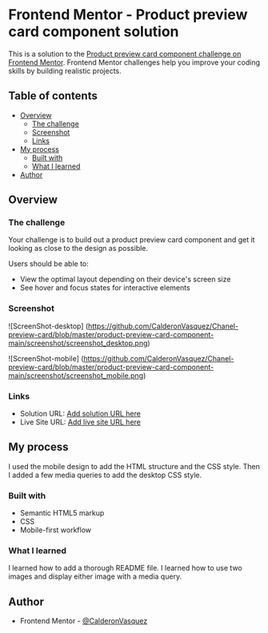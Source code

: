 
# Frontend Mentor - Product preview card component solution

This is a solution to the [Product preview card component challenge on Frontend Mentor](https://www.frontendmentor.io/challenges/product-preview-card-component-GO7UmttRfa). Frontend Mentor challenges help you improve your coding skills by building realistic projects.

## Table of contents

- [Overview](#overview)
  - [The challenge](#the-challenge)
  - [Screenshot](#screenshot)
  - [Links](#links)
- [My process](#my-process)
  - [Built with](#built-with)
  - [What I learned](#what-i-learned)
- [Author](#author)

## Overview

### The challenge

Your challenge is to build out a product
preview card component and get it looking
as close to the design as possible.

Users should be able to:

- View the optimal layout depending on their device's screen size
- See hover and focus states for interactive elements

### Screenshot

![ScreenShot-desktop] (<https://github.com/CalderonVasquez/Chanel-preview-card/blob/master/product-preview-card-component-main/screenshot/screenshot_desktop.png>)

![ScreenShot-mobile] (<https://github.com/CalderonVasquez/Chanel-preview-card/blob/master/product-preview-card-component-main/screenshot/screenshot_mobile.png>)

### Links

- Solution URL: [Add solution URL here](https://your-solution-url.com)
- Live Site URL: [Add live site URL here](https://your-live-site-url.com)

## My process

I used the mobile design to add
the HTML structure and the CSS style.
Then I added a few media queries
to add the desktop CSS style.

### Built with

- Semantic HTML5 markup
- CSS
- Mobile-first workflow

### What I learned

I learned how to add a thorough README file.
I learned how to use two images and display either image with a media query.

## Author

- Frontend Mentor - [@CalderonVasquez](https://www.frontendmentor.io/profile/CalderonVasquez)
